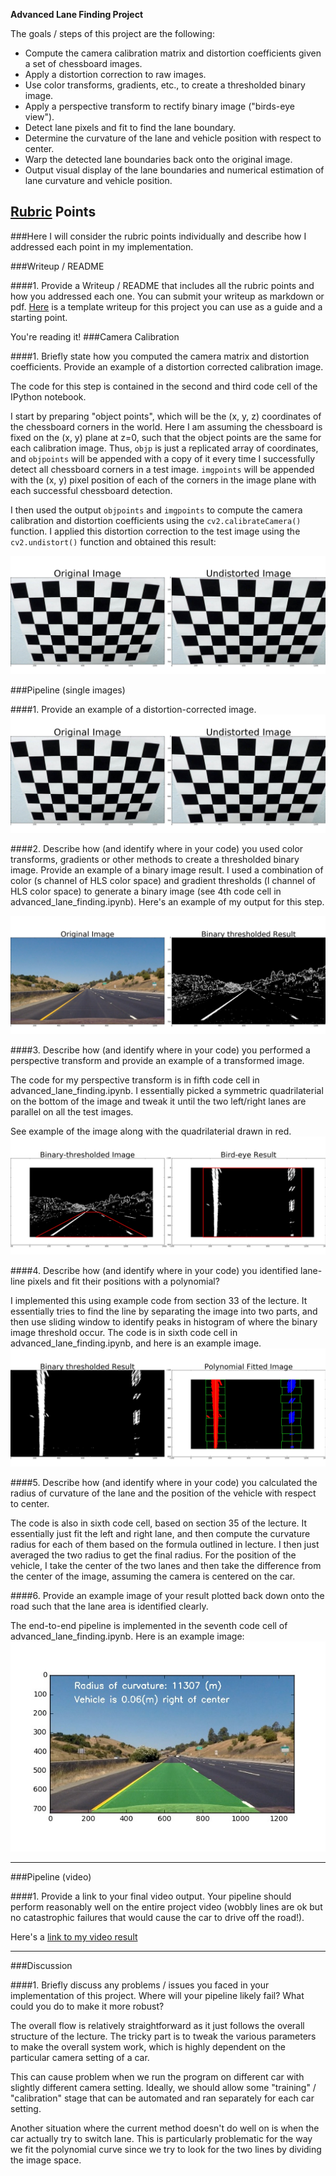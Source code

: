 **Advanced Lane Finding Project**

The goals / steps of this project are the following:

* Compute the camera calibration matrix and distortion coefficients given a set of chessboard images.
* Apply a distortion correction to raw images.
* Use color transforms, gradients, etc., to create a thresholded binary image.
* Apply a perspective transform to rectify binary image ("birds-eye view").
* Detect lane pixels and fit to find the lane boundary.
* Determine the curvature of the lane and vehicle position with respect to center.
* Warp the detected lane boundaries back onto the original image.
* Output visual display of the lane boundaries and numerical estimation of lane curvature and vehicle position.

[//]: # (Image References)

[image1]: ./output_images/undistorted_calibration2.jpg "Undistorted"
[image2]: ./output_images/binary_straight_lines1.jpg "Binary Example"
[image3]: ./output_images/perspective_straight_lines1.jpg "Bird eye Example"
[image4]: ./output_images/polynomial_straight_lines1.jpg "Polynomial line fitting"
[image5]: ./output_images/annotated_straight_lines1.jpg "Annotated image"
[video1]: ./output_video.mp4 "Video"

## [Rubric](https://review.udacity.com/#!/rubrics/571/view) Points
###Here I will consider the rubric points individually and describe how I addressed each point in my implementation.  

###Writeup / README

####1. Provide a Writeup / README that includes all the rubric points and how you addressed each one.  You can submit your writeup as markdown or pdf.  [Here](https://github.com/udacity/CarND-Advanced-Lane-Lines/blob/master/writeup_template.md) is a template writeup for this project you can use as a guide and a starting point.  

You're reading it!
###Camera Calibration

####1. Briefly state how you computed the camera matrix and distortion coefficients. Provide an example of a distortion corrected calibration image.

The code for this step is contained in the second and third code cell of the IPython notebook.

I start by preparing "object points", which will be the (x, y, z) coordinates of the chessboard corners in the world. Here I am assuming the chessboard is fixed on the (x, y) plane at z=0, such that the object points are the same for each calibration image.  Thus, `objp` is just a replicated array of coordinates, and `objpoints` will be appended with a copy of it every time I successfully detect all chessboard corners in a test image.  `imgpoints` will be appended with the (x, y) pixel position of each of the corners in the image plane with each successful chessboard detection.  

I then used the output `objpoints` and `imgpoints` to compute the camera calibration and distortion coefficients using the `cv2.calibrateCamera()` function.  I applied this distortion correction to the test image using the `cv2.undistort()` function and obtained this result: 

![Distortion-corrected image][image1]

###Pipeline (single images)

####1. Provide an example of a distortion-corrected image.
![Distortion-corrected image][image1]

####2. Describe how (and identify where in your code) you used color transforms, gradients or other methods to create a thresholded binary image.  Provide an example of a binary image result.
I used a combination of color (s channel of HLS color space) and gradient thresholds (l channel of HLS color space) to generate a binary image (see 4th code cell in advanced_lane_finding.ipynb).  Here's an example of my output for this step.

![Binary thresholded image][image2]

####3. Describe how (and identify where in your code) you performed a perspective transform and provide an example of a transformed image.

The code for my perspective transform is in fifth code cell in advanced_lane_finding.ipynb. I essentially picked
a symmetric quadrilaterial on the bottom of the image and tweak it until the two left/right lanes are parallel
on all the test images.

See example of the image along with the quadrilaterial drawn in red.
![Bird-eye image][image3]

####4. Describe how (and identify where in your code) you identified lane-line pixels and fit their positions with a polynomial?

I implemented this using example code from section 33 of the lecture. It essentially tries to find the line by
separating the image into two parts, and then use sliding window to identify peaks in histogram of where the
binary image threshold occur.
The code is in sixth code cell in advanced_lane_finding.ipynb, and here is an example image.
![Polynomial line finding][image4]

####5. Describe how (and identify where in your code) you calculated the radius of curvature of the lane and the position of the vehicle with respect to center.

The code is also in sixth code cell, based on section 35 of the lecture. It essentially just fit the left and right lane, and then compute the curvature radius for each of them based on the formula outlined in lecture. I then just averaged the two radius to get the final radius.
For the position of the vehicle, I take the center of the two lanes and then take the difference from the center of the image, assuming the camera is centered on the car.

####6. Provide an example image of your result plotted back down onto the road such that the lane area is identified clearly.

The end-to-end pipeline is implemented in the seventh code cell of advanced_lane_finding.ipynb. Here is an example image:
![Annotated image][image5]

---

###Pipeline (video)

####1. Provide a link to your final video output.  Your pipeline should perform reasonably well on the entire project video (wobbly lines are ok but no catastrophic failures that would cause the car to drive off the road!).

Here's a [link to my video result](./output_video.mp4)

---

###Discussion

####1. Briefly discuss any problems / issues you faced in your implementation of this project.  Where will your pipeline likely fail?  What could you do to make it more robust?

The overall flow is relatively straightforward as it just follows the overall structure of the lecture. The tricky part is to tweak the various parameters to make the overall system work, which is highly dependent on the particular
camera setting of a car.

This can cause problem when we run the program on different car with slightly different camera setting. Ideally,
we should allow some "training"  / "calibration" stage that can be automated and ran separately for each car setting.

Another situation where the current method doesn't do well on is when the car actually try to switch lane. This is
particularly problematic for the way we fit the polynomial curve since we try to look for the two lines by dividing the image space.

